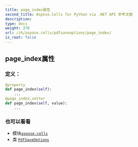 ```yaml
---
title: page_index属性
second_title: Aspose.Cells for Python via .NET API 参考文献
description:
type: docs
weight: 370
url: /zh/aspose.cells/pdfsaveoptions/page_index/
is_root: false
---
```

## page_index属性
### 定义：
```python
@property
def page_index(self):
    ...
@page_index.setter
def page_index(self, value):
    ...
```

### 也可以看看
* 模块[`aspose.cells`](../../)
* 类 [`PdfSaveOptions`](/cells/python-net/zh/aspose.cells/pdfsaveoptions)
